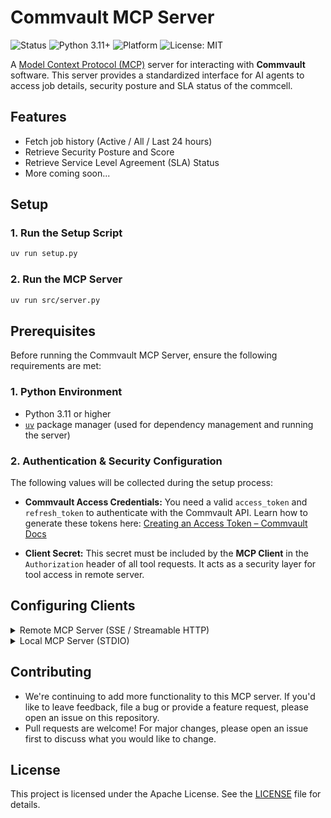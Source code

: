 # Commvault MCP Server

![Status](https://img.shields.io/badge/status-active-brightgreen)
![Python 3.11+](https://img.shields.io/badge/python-3.11%2B-blue)
![Platform](https://img.shields.io/badge/platform-Commvault-lightgrey)
![License: MIT](https://img.shields.io/badge/license-MIT-green)


A [Model Context Protocol (MCP)](https://modelcontextprotocol.org/) server for interacting with **Commvault** software. This server provides a standardized interface for AI agents to access job details, security posture and SLA status of the commcell.


## Features

- Fetch job history (Active / All / Last 24 hours)
- Retrieve Security Posture and Score
- Retrieve Service Level Agreement (SLA) Status
- More coming soon...


## Setup

### 1. Run the Setup Script

```bash
uv run setup.py
```

### 2. Run the MCP Server

```bash
uv run src/server.py
```

## Prerequisites

Before running the Commvault MCP Server, ensure the following requirements are met:

### 1. Python Environment

* Python 3.11 or higher
* [`uv`](https://github.com/astral-sh/uv) package manager (used for dependency management and running the server)

### 2. Authentication & Security Configuration

The following values will be collected during the setup process:

* **Commvault Access Credentials:**
  You need a valid `access_token` and `refresh_token` to authenticate with the Commvault API.
  Learn how to generate these tokens here: [Creating an Access Token – Commvault Docs](https://documentation.commvault.com/11.38/expert/creating_access_token.html)
  
* **Client Secret:**
  This secret must be included by the **MCP Client** in the `Authorization` header of all tool requests.
  It acts as a security layer for tool access in remote server.


## Configuring Clients

<details>
<summary>Remote MCP Server (SSE / Streamable HTTP)</summary>

```json
{
  "mcpServers": {
    "Commvault": {
      "command": "npx",
      "args": ["mcp-remote", "HOST:PORT/mcp", "--header", "Authorization: <secret stored in server keyring>"]
    }
  }
}

```
</details>

<details>
<summary>Local MCP Server (STDIO)</summary>

```json
{
  "mcpServers": {
    "Commvault": {
      "command": "uv",
      "args": [
        "run",
        "C:\\YOUR\\PATH\\TO\\commvault-mcp-server/src/server.py"
      ]
    }
  }
}


```
</details>

## Contributing

- We're continuing to add more functionality to this MCP server. If you'd like to leave feedback, file a bug or provide a feature request, please open an issue on this repository.
- Pull requests are welcome! For major changes, please open an issue first to discuss what you would like to change.

## License

This project is licensed under the Apache License. See the [LICENSE](./LICENSE) file for details.

